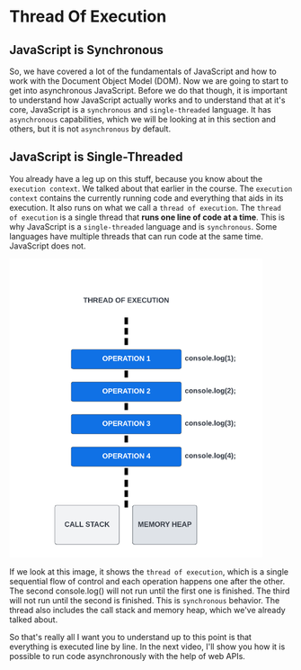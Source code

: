 # Thread Of Execution

## JavaScript is Synchronous

So, we have covered a lot of the fundamentals of JavaScript and how to work with the Document Object Model (DOM). Now we are going to start to get into asynchronous JavaScript. Before we do that though, it is important to understand how JavaScript actually works and to understand that at it's core, JavaScript is a `synchronous` and `single-threaded` language. It has `asynchronous` capabilities, which we will be looking at in this section and others, but it is not `asynchronous` by default.

## JavaScript is Single-Threaded

You already have a leg up on this stuff, because you know about the `execution context`. We talked about that earlier in the course. The `execution context` contains the currently running code and everything that aids in its execution. It also runs on what we call a `thread of execution`. The `thread of execution` is a single thread that **runs one line of code at a time**. This is why JavaScript is a `single-threaded` language and is `synchronous`. Some languages have multiple threads that can run code at the same time. JavaScript does not.

<img  width="450" src="images/single-thread.png" />

If we look at this image, it shows the `thread of execution`, which is a single sequential flow of control and each operation happens one after the other. The second console.log() will not run until the first one is finished. The third will not run until the second is finished. This is `synchronous` behavior. The thread also includes the call stack and memory heap, which we've already talked about.

So that's really all I want you to understand up to this point is that everything is executed line by line. In the next video, I'll show you how it is possible to run code asynchronously with the help of web APIs.
